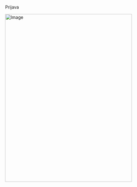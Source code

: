 Prijava

<img width="411" height="544" alt="Image" src="https://github.com/user-attachments/assets/9389f62f-66d6-4f3d-b010-210ac833987d" />
